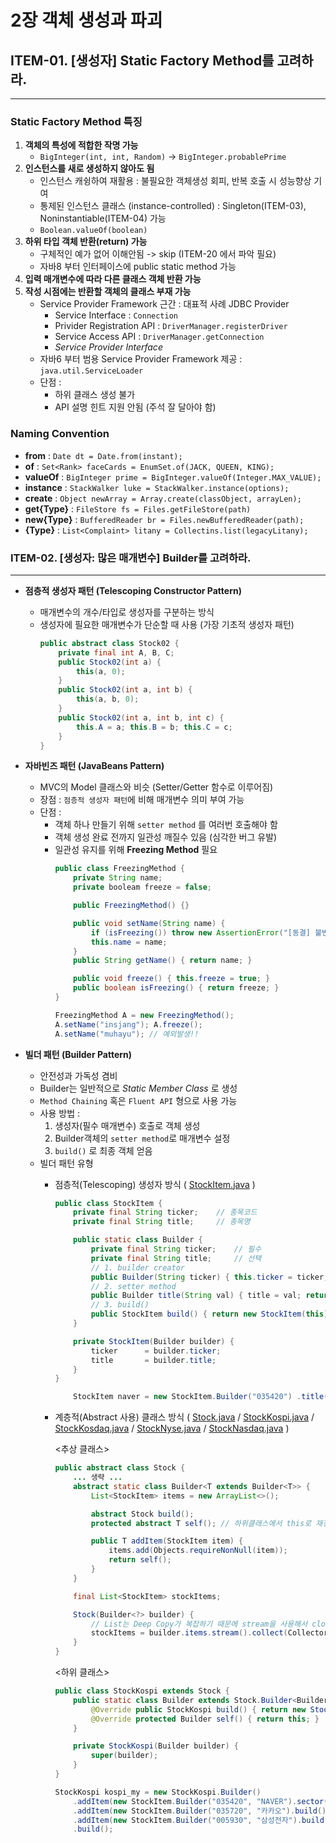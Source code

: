 # 2장 객체 생성과 파괴

## ITEM-01. [생성자] Static Factory Method를 고려하라.
-----------------------------------------------------------------
### Static Factory Method 특징
1. __객체의 특성에 적합한 작명 가능__
	* `BigInteger(int, int, Random)` -> `BigInteger.probablePrime`
2. __인스턴스를 새로 생성하지 않아도 됨__
	* 인스턴스 캐슁하여 재활용 : 불필요한 객체생성 회피, 반복 호출 시 성능향상 기여
	* 통제된 인스턴스 클래스 (instance-controlled) : Singleton(ITEM-03), Noninstantiable(ITEM-04) 가능
	* `Boolean.valueOf(boolean)`
3. __하위 타입 객체 반환(return) 가능__
	* 구체적인 예가 없어 이해안됨 -> skip (ITEM-20 에서 파악 필요)
	* 자바8 부터 인터페이스에 public static method 가능
4. __입력 매개변수에 따라 다른 클래스 객체 반환 가능__
5. __작성 시점에는 반환할 객체의 클래스 부재 가능__
	* Service Provider Framework 근간 : 대표적 사례 JDBC Provider
		* Service Interface : `Connection`
		* Privider Registration API : `DriverManager.registerDriver`
		* Service Access API : `DriverManager.getConnection`
		* *Service Provider Interface*
	* 자바6 부터 범용 Service Provider Framework 제공 : `java.util.ServiceLoader`
	* 단점 :
		* 하위 클래스 생성 불가
		* API 설명 힌트 지원 안됨 (주석 잘 달아야 함)
### Naming Convention
* **from** :
	`Date dt = Date.from(instant);`
* **of** :
	`Set<Rank> faceCards = EnumSet.of(JACK, QUEEN, KING);`
* **valueOf** :
	`BigInteger prime = BigInteger.valueOf(Integer.MAX_VALUE);`
* **instance** :
	`StackWalker luke = StackWalker.instance(options);`
* **create** :
	`Object newArray = Array.create(classObject, arrayLen);`
* **get{Type}** :
	`FileStore fs = Files.getFileStore(path)`
* **new{Type}** :
	`BufferedReader br = Files.newBufferedReader(path);`
* **{Type}** :
	`List<Complaint> litany = Collectins.list(legacyLitany);`


### ITEM-02. [생성자: 많은 매개변수] Builder를 고려하라.
-----------------------------------------------------------------
* __점층적 생성자 패턴 (Telescoping Constructor Pattern)__
	* 매개변수의 개수/타입로 생성자를 구분하는 방식
	* 생성자에 필요한 매개변수가 단순할 때 사용 (가장 기초적 생성자 패턴)
		```java
		public abstract class Stock02 {
			private final int A, B, C;
			public Stock02(int a) {
				this(a, 0);
			}
			public Stock02(int a, int b) {
				this(a, b, 0);
			}
			public Stock02(int a, int b, int c) {
				this.A = a; this.B = b; this.C = c;
			}
		}
		```

* __자바빈즈 패턴 (JavaBeans Pattern)__
	* MVC의 Model 클래스와 비슷 (Setter/Getter 함수로 이루어짐)
	* 장점 : `점층적 생성자 패턴`에 비해 매개변수 의미 부여 가능
	* 단점 :
		* 객체 하나 만들기 위해 `setter method` 를 여러번 호출해야 함
		* 객체 생성 완료 전까지 일관성 깨질수 있음 (심각한 버그 유발)
		* 일관성 유지를 위해 **Freezing Method** 필요
			```java
			public class FreezingMethod {
				private String name;
				private booleam freeze = false;

				public FreezingMethod() {}

				public void setName(String name) {
					if (isFreezing()) throw new AssertionError("[동결] 불변성(immutable) 유지!!");
					this.name = name;
				}
				public String getName() { return name; }

				public void freeze() { this.freeze = true; }
				public boolean isFreezing() { return freeze; }
			}
			```
			```java
			FreezingMethod A = new FreezingMethod();
			A.setName("insjang"); A.freeze();
			A.setName("muhayu"); // 예외발생!!
			```


* __빌더 패턴 (Builder Pattern)__
	* 안전성과 가독성 겸비
	* Builder는 일반적으로 _Static Member Class_ 로 생성
	* `Method Chaining` 혹은 `Fluent API` 형으로 사용 가능
	* 사용 방법 :
		1. 생성자(필수 매개변수) 호출로 객체 생성
		2. Builder객체의 `setter method`로 매개변수 설정
		3. `build()` 로 최종 객체 얻음
	* 빌더 패턴 유형
		* 점층적(Telescoping) 생성자 방식
			( [StockItem.java](https://github.com/insjang-muhayu/effective-java/blob/main/src/main/java/study/effective/ch02/StockItem.java) )
			```java
			public class StockItem {
				private final String ticker;	// 종목코드
				private final String title;		// 종목명

				public static class Builder {
					private final String ticker;	// 필수
					private final String title;		// 선택
					// 1. builder creator
					public Builder(String ticker) { this.ticker	= ticker; }
					// 2. setter method
					public Builder title(String val) { title = val; return this; }
					// 3. build()
					public StockItem build() { return new StockItem(this); }
				}

				private StockItem(Builder builder) {
					ticker		= builder.ticker;
					title		= builder.title;
				}
			}
			```
			```java
				StockItem naver = new StockItem.Builder("035420") .title("NAVER") .build();
			```
		* 계층적(Abstract 사용) 클래스 방식
			(
				[Stock.java](https://github.com/insjang-muhayu/effective-java/blob/main/src/main/java/study/effective/ch02/Stock.java) /
				[StockKospi.java](https://github.com/insjang-muhayu/effective-java/blob/main/src/main/java/study/effective/ch02/StockKospi.java) /
				[StockKosdaq.java](https://github.com/insjang-muhayu/effective-java/blob/main/src/main/java/study/effective/ch02/StockKosdaq.java) /
				[StockNyse.java](https://github.com/insjang-muhayu/effective-java/blob/main/src/main/java/study/effective/ch02/StockNyse.java) /
				[StockNasdaq.java](https://github.com/insjang-muhayu/effective-java/blob/main/src/main/java/study/effective/ch02/StockNasdaq.java)
			)

			<추상 클래스>
			```java
			public abstract class Stock {
				... 생략 ...
				abstract static class Builder<T extends Builder<T>> {
					List<StockItem> items = new ArrayList<>();

					abstract Stock build();
					protected abstract T self(); // 하위클래스에서 this로 재정의 해야함

					public T addItem(StockItem item) {
						items.add(Objects.requireNonNull(item));
						return self();
					}
				}

				final List<StockItem> stockItems;

				Stock(Builder<?> builder) {
					// List는 Deep Copy가 복잡하기 때문에 stream을 사용해서 clone() 대체
					stockItems = builder.items.stream().collect(Collectors.toList());
				}
			}
			```
			<하위 클래스>
			```java
			public class StockKospi extends Stock {
				public static class Builder extends Stock.Builder<Builder> {
					@Override public StockKospi build() { return new StockKospi(this); }
					@Override protected Builder self() { return this; }
				}

				private StockKospi(Builder builder) {
					super(builder);
				}
			}
			```


			```java
			StockKospi kospi_my = new StockKospi.Builder()
				.addItem(new StockItem.Builder("035420", "NAVER").sector("서비스업").ipoyear(2008).build())
				.addItem(new StockItem.Builder("035720", "카카오").build())
				.addItem(new StockItem.Builder("005930", "삼성전자").build())
				.build();
			```

